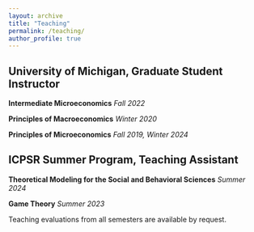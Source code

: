 ```yaml
---
layout: archive
title: "Teaching"
permalink: /teaching/
author_profile: true
---
```


## University of Michigan, Graduate Student Instructor

**Intermediate Microeconomics** _Fall 2022_

**Principles of Macroeconomics** _Winter 2020_

**Principles of Microeconomics** _Fall 2019, Winter 2024_



## ICPSR Summer Program, Teaching Assistant


**Theoretical Modeling for the Social and Behavioral Sciences** _Summer 2024_

**Game Theory** _Summer 2023_


Teaching evaluations from all semesters are available by request.